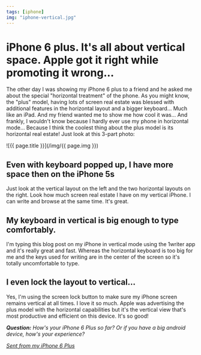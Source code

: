 ```yaml
---
tags: [iphone]
img: "iphone-vertical.jpg"
---
```


# iPhone 6 plus. It's all about vertical space. Apple got it right while promoting it wrong...

The other day I was showing my iPhone 6 plus to a friend and he asked me about the special "horizontal treatment" of the phone. As you might know, the "plus" model, having lots of screen real estate was blessed with additional features in the horizontal layout and a bigger keyboard... Much like an iPad. And my friend wanted me to show me how cool it was... And frankly, I wouldn't know because I hardly ever use my phone in horizontal mode... Because I think the coolest thing about the plus model is its horizontal real estate! Just look at this 3-part photo:

<!--More-->

![{{ page.title }}](/img/{{ page.img }})

## Even with keyboard popped up, I have more space then on the iPhone 5s

Just look at the vertical layout on the left and the two horizontal layouts on the right. Look how much screen real estate I have on my vertical iPhone. I can write and browse at the same time. It's great. 

## My keyboard in vertical is big enough to type comfortably. 

I'm typing this blog post on my iPhone in vertical mode using the 1writer app and it's really great and fast. Whereas the horizontal keyboard is too big for me and the keys used for writing are in the center of the screen so it's totally uncomfortable to type.

## I even lock the layout to vertical...

Yes, I'm using the screen lock button to make sure my iPhone screen remains vertical at all times. I love it so much. Apple was advertising the plus model with the horizontal capabilities but it's the vertical view that's most productive and efficient on this device. It's so good!

***Question:*** *How's your iPhone 6 Plus so far? Or if you have a big android device, how's your experience?*

*[Sent from my iPhone 6 Plus](/6pluslove)*

[I]: http://info.productivemag.com/go/es
[G]: http://info.productivemag.com/go/esa
[iMagazine]: http://iMagazine.pl
[Dropbox]: http://db.tt/kD7Liux
[Evernote]: /how-i-use-evernote
[It's all about Passion!]: /passion
[Nozbe]: http://nozbe.com/
[#iPadOnly]: http://ipadonlybook.com/
[Productive! Magazine]: http://productivemag.com/
[Productive! Show]: /show
[Twitter]: http://twitter.com/MSliwinski

[n]: https://michael.gratis/nozbe